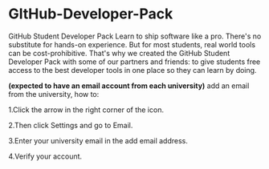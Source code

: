 # GItHub-Developer-Pack
GitHub Student Developer Pack
Learn to ship software like a pro. There's no substitute for hands-on experience. But for most students, real world tools can be cost-prohibitive. That's why we created the GitHub Student Developer Pack with some of our partners and friends: to give students free access to the best developer tools in one place so they can learn by doing.

**(expected to have an email account from each university)**
add an email from the university,
how to:

1.Click the arrow in the right corner of the icon.

2.Then click Settings and go to Email.

3.Enter your university email in the add email address. 

4.Verify your account.


